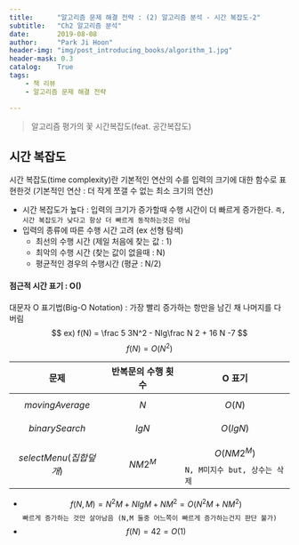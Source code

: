 ```yaml
---
title:      "알고리즘 문제 해결 전략 : (2) 알고리즘 분석 - 시간 복잡도-2"
subtitle:   "Ch2 알고리즘 분석"
date:       2019-08-08
author:     "Park Ji Hoon"
header-img: "img/post_introducing_books/algorithm_1.jpg"
header-mask: 0.3
catalog:    True
tags:
    - 책 리뷰
    - 알고리즘 문제 해결 전략

---
```

> 알고리즘 평가의 꽃 시간복잡도(feat. 공간복잡도)

## 시간 복잡도
시간 복잡도(time complexity)란 기본적인 연산의 수를 입력의 크기에 대한 함수로 표현한것 (기본적인 연산 : 더 작게 쪼갤 수 없는 최소 크기의 연산)  
* 시간 복잡도가 높다 : 입력의 크기가 증가할때 수행 시간이 더 빠르게 증가한다. `즉, 시간 복잡도가 낮다고 항상 더 빠르게 동작하는것은 아님`  
* 입력의 종류에 따른 수행 시간 고려 (ex 선형 탐색)  
  * 최선의 수행 시간 (제일 처음에 찾는 값 : 1)
  * 최악의 수행 시간 (찾는 값이 없을때 : N)
  * 평균적인 경우의 수행시간 (평균 : N/2)

#### 점근적 시간 표기 : O()
대문자 O 표기법(Big-O Notation) : 가장 빨리 증가하는 항만을 남긴 채 나머지를 다 버림  
$$ ex)  f(N) = \frac 5 3N^2 - Nlg\frac N 2 + 16 N -7 $$
$$ f(N) = O(N^2)  
$$

| 문제 | 반복문의 수행 횟수 | O 표기|
|---- | -----------------| ------|
| $$movingAverage$$ | $$N$$ | $$O(N)$$ |
| $$binarySearch$$ | $$lgN$$ | $$O(lgN)$$ |
| $$selectMenu   (집합 덮개)$$ | $$NM2^M$$ | $$O(NM2^M)$$   `N, M미지수 but, 상수는 삭제` |
* $$f(N,M) = N^2M + NlgM + NM^2 = O(N^2M + NM^2)$$ `빠르게 증가하는 것만 살아남음 (N,M 둘중 어느쪽이 빠르게 증가하는건지 판단 불가)`
* $$f(N) = 42 = O(1)$$
